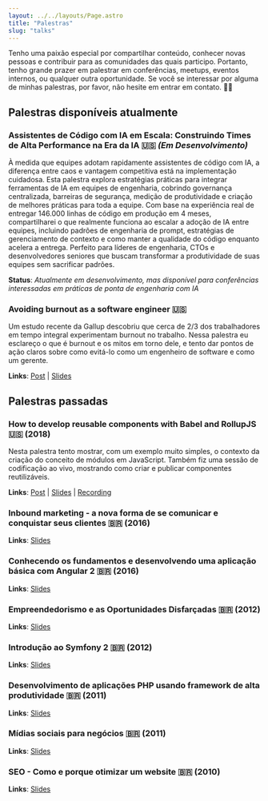 ```yaml
---
layout: ../../layouts/Page.astro
title: "Palestras"
slug: "talks"
---
```


Tenho uma paixão especial por compartilhar conteúdo, conhecer novas pessoas e contribuir para as comunidades das quais participo. Portanto, tenho grande prazer em palestrar em conferências, meetups, eventos internos, ou qualquer outra oportunidade. Se você se interessar por alguma de minhas palestras, por favor, não hesite em entrar em contato. 👋🏻

## Palestras disponíveis atualmente

### Assistentes de Código com IA em Escala: Construindo Times de Alta Performance na Era da IA 🇺🇸 *(Em Desenvolvimento)*

À medida que equipes adotam rapidamente assistentes de código com IA, a diferença entre caos e vantagem competitiva está na implementação cuidadosa. Esta palestra explora estratégias práticas para integrar ferramentas de IA em equipes de engenharia, cobrindo governança centralizada, barreiras de segurança, medição de produtividade e criação de melhores práticas para toda a equipe. Com base na experiência real de entregar 146.000 linhas de código em produção em 4 meses, compartilharei o que realmente funciona ao escalar a adoção de IA entre equipes, incluindo padrões de engenharia de prompt, estratégias de gerenciamento de contexto e como manter a qualidade do código enquanto acelera a entrega. Perfeito para líderes de engenharia, CTOs e desenvolvedores seniores que buscam transformar a produtividade de suas equipes sem sacrificar padrões.

**Status**: *Atualmente em desenvolvimento, mas disponível para conferências interessadas em práticas de ponta de engenharia com IA*

### Avoiding burnout as a software engineer 🇺🇸

Um estudo recente da Gallup descobriu que cerca de 2/3 dos trabalhadores em tempo integral experimentam burnout no trabalho. Nessa palestra eu esclareço o que é burnout e os mitos em torno dele, e tento dar pontos de ação claros sobre como evitá-lo como um engenheiro de software e como um gerente.

**Links**: [Post](https://www.hugo.im/blog/avoiding-burnout-as-a-software-engineer) | [Slides](https://docs.google.com/presentation/d/1263EGGzzQI4VQbbpo84kctB7FAhaeQhHDiz9AfHoBxE/edit?usp=sharing)

## Palestras passadas

### How to develop reusable components with Babel and RollupJS 🇺🇸 (2018)
Nesta palestra tento mostrar, com um exemplo muito simples, o contexto da criação do conceito de módulos em JavaScript. Também fiz uma sessão de codificação ao vivo, mostrando como criar e publicar componentes reutilizáveis.

**Links**: [Post](https://www.hugo.im/blog/how-to-develop-reusable-components-with-babel-and-rollupjs) | [Slides](https://speakerdeck.com/hugomn/how-to-develop-reusable-components-with-babel-and-rollup-dot-js) | [Recording](https://www.youtube.com/watch?v=Dve_bYaAVZ0)

### Inbound marketing - a nova forma de se comunicar e conquistar seus clientes 🇧🇷 (2016)
**Links**: [Slides](https://www.slideshare.net/hugomn/inbound-marketing-a-nova-forma-de-se-comunicar-e-conquistar-seus-clientes)

### Conhecendo os fundamentos e desenvolvendo uma aplicação básica com Angular 2 🇧🇷 (2016)
**Links**: [Slides](https://www.slideshare.net/hugomn/conhecendo-os-fundamentos-e-desenvolvendo-uma-apliao-bsica-com-angular2)

### Empreendedorismo e as Oportunidades Disfarçadas 🇧🇷 (2012)
**Links**: [Slides](https://www.slideshare.net/hugomn/empreendedorismo-e-as-oportunidades-disfaradas)

### Introdução ao Symfony 2 🇧🇷 (2012)
**Links**: [Slides](https://www.slideshare.net/hugomn/introduo-ao-symfony-2)

### Desenvolvimento de aplicações PHP usando framework de alta produtividade 🇧🇷 (2011)
**Links**: [Slides](https://www.slideshare.net/hugomn/symfony-framework-php-de-alta-produtividade)

### Mídias sociais para negócios 🇧🇷 (2011)
**Links**: [Slides](https://www.slideshare.net/hugomn/mdias-sociais-para-negcios)

### SEO - Como e porque otimizar um website 🇧🇷 (2010)
**Links**: [Slides](https://www.slideshare.net/hugomn/seo-como-e-porque-otimizar-um-website-semana-da-informtica-ufv)